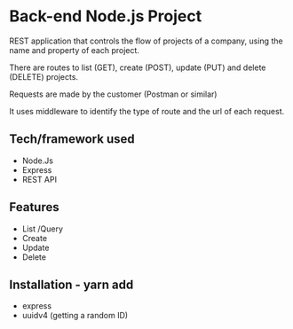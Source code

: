 # Back-end Node.js Project
REST application that controls the flow of projects of a company, using the name and property of each project.

There are routes to list (GET), create (POST), update (PUT) and delete (DELETE) projects.

Requests are made by the customer (Postman or similar)

It uses middleware to identify the type of route and the url of each request.


## Tech/framework used
* Node.Js
* Express
* REST API

## Features
* List /Query
* Create
* Update
* Delete

## Installation - yarn add
* express
* uuidv4 (getting a random ID)



